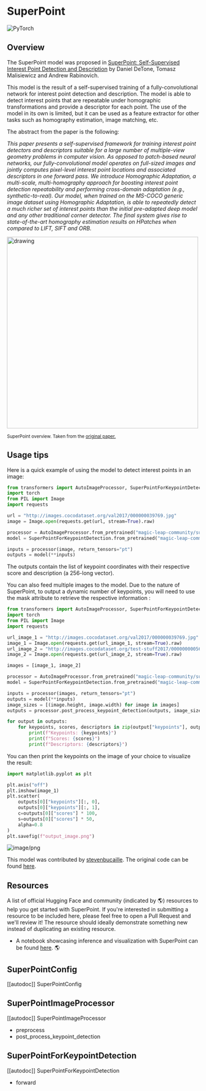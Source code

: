 <!--Copyright 2024 The HuggingFace Team. All rights reserved.

Licensed under the MIT License; you may not use this file except in compliance with
the License.

Unless required by applicable law or agreed to in writing, software distributed under the License is distributed on
an "AS IS" BASIS, WITHOUT WARRANTIES OR CONDITIONS OF ANY KIND, either express or implied. See the License for the
specific language governing permissions and limitations under the License.

⚠️ Note that this file is in Markdown but contain specific syntax for our doc-builder (similar to MDX) that may not be
rendered properly in your Markdown viewer.


-->

# SuperPoint

<img alt="PyTorch" src="https://img.shields.io/badge/PyTorch-DE3412?style=flat&logo=pytorch&logoColor=white">

## Overview

The SuperPoint model was proposed
in [SuperPoint: Self-Supervised Interest Point Detection and Description](https://arxiv.org/abs/1712.07629) by Daniel
DeTone, Tomasz Malisiewicz and Andrew Rabinovich.

This model is the result of a self-supervised training of a fully-convolutional network for interest point detection and
description. The model is able to detect interest points that are repeatable under homographic transformations and
provide a descriptor for each point. The use of the model in its own is limited, but it can be used as a feature
extractor for other tasks such as homography estimation, image matching, etc.

The abstract from the paper is the following:

*This paper presents a self-supervised framework for training interest point detectors and descriptors suitable for a
large number of multiple-view geometry problems in computer vision. As opposed to patch-based neural networks, our
fully-convolutional model operates on full-sized images and jointly computes pixel-level interest point locations and
associated descriptors in one forward pass. We introduce Homographic Adaptation, a multi-scale, multi-homography
approach for boosting interest point detection repeatability and performing cross-domain adaptation (e.g.,
synthetic-to-real). Our model, when trained on the MS-COCO generic image dataset using Homographic Adaptation, is able
to repeatedly detect a much richer set of interest points than the initial pre-adapted deep model and any other
traditional corner detector. The final system gives rise to state-of-the-art homography estimation results on HPatches
when compared to LIFT, SIFT and ORB.*

<img src="https://huggingface.co/datasets/huggingface/documentation-images/resolve/main/transformers/model_doc/superpoint_architecture.png"
alt="drawing" width="500"/>

<small> SuperPoint overview. Taken from the <a href="https://arxiv.org/abs/1712.07629v4">original paper.</a> </small>

## Usage tips

Here is a quick example of using the model to detect interest points in an image:

```python
from transformers import AutoImageProcessor, SuperPointForKeypointDetection
import torch
from PIL import Image
import requests

url = "http://images.cocodataset.org/val2017/000000039769.jpg"
image = Image.open(requests.get(url, stream=True).raw)

processor = AutoImageProcessor.from_pretrained("magic-leap-community/superpoint")
model = SuperPointForKeypointDetection.from_pretrained("magic-leap-community/superpoint")

inputs = processor(image, return_tensors="pt")
outputs = model(**inputs)
```

The outputs contain the list of keypoint coordinates with their respective score and description (a 256-long vector).

You can also feed multiple images to the model. Due to the nature of SuperPoint, to output a dynamic number of keypoints,
you will need to use the mask attribute to retrieve the respective information :

```python
from transformers import AutoImageProcessor, SuperPointForKeypointDetection
import torch
from PIL import Image
import requests

url_image_1 = "http://images.cocodataset.org/val2017/000000039769.jpg"
image_1 = Image.open(requests.get(url_image_1, stream=True).raw)
url_image_2 = "http://images.cocodataset.org/test-stuff2017/000000000568.jpg"
image_2 = Image.open(requests.get(url_image_2, stream=True).raw)

images = [image_1, image_2]

processor = AutoImageProcessor.from_pretrained("magic-leap-community/superpoint")
model = SuperPointForKeypointDetection.from_pretrained("magic-leap-community/superpoint")

inputs = processor(images, return_tensors="pt")
outputs = model(**inputs)
image_sizes = [(image.height, image.width) for image in images]
outputs = processor.post_process_keypoint_detection(outputs, image_sizes)

for output in outputs:
    for keypoints, scores, descriptors in zip(output["keypoints"], output["scores"], output["descriptors"]):
        print(f"Keypoints: {keypoints}")
        print(f"Scores: {scores}")
        print(f"Descriptors: {descriptors}")
```

You can then print the keypoints on the image of your choice to visualize the result:
```python
import matplotlib.pyplot as plt

plt.axis("off")
plt.imshow(image_1)
plt.scatter(
    outputs[0]["keypoints"][:, 0],
    outputs[0]["keypoints"][:, 1],
    c=outputs[0]["scores"] * 100,
    s=outputs[0]["scores"] * 50,
    alpha=0.8
)
plt.savefig(f"output_image.png")
```
![image/png](https://cdn-uploads.huggingface.co/production/uploads/632885ba1558dac67c440aa8/ZtFmphEhx8tcbEQqOolyE.png)

This model was contributed by [stevenbucaille](https://huggingface.co/stevenbucaille).
The original code can be found [here](https://github.com/magicleap/SuperPointPretrainedNetwork).

## Resources

A list of official Hugging Face and community (indicated by 🌎) resources to help you get started with SuperPoint. If you're interested in submitting a resource to be included here, please feel free to open a Pull Request and we'll review it! The resource should ideally demonstrate something new instead of duplicating an existing resource.

- A notebook showcasing inference and visualization with SuperPoint can be found [here](https://github.com/NielsRogge/Transformers-Tutorials/blob/master/SuperPoint/Inference_with_SuperPoint_to_detect_interest_points_in_an_image.ipynb). 🌎

## SuperPointConfig

[[autodoc]] SuperPointConfig

## SuperPointImageProcessor

[[autodoc]] SuperPointImageProcessor

- preprocess
- post_process_keypoint_detection

## SuperPointForKeypointDetection

[[autodoc]] SuperPointForKeypointDetection

- forward
